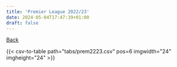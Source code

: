 ```yaml
---
title: 'Premier League 2022/23'
date: 2024-05-04T17:47:39+01:00
draft: false
---
```


[Back](/csv-tables/)

{{< csv-to-table path="tabs/prem2223.csv" pos=6 imgwidth="24" imgheight="24" >}}